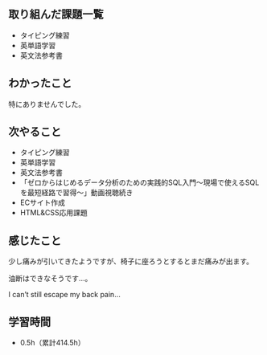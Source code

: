 ## 取り組んだ課題一覧
- タイピング練習
- 英単語学習
- 英文法参考書
## わかったこと
特にありませんでした。
## 次やること
- タイピング練習
- 英単語学習
- 英文法参考書
- 「ゼロからはじめるデータ分析のための実践的SQL入門〜現場で使えるSQLを最短経路で習得〜」動画視聴続き
- ECサイト作成
- HTML&CSS応用課題
## 感じたこと
少し痛みが引いてきたようですが、椅子に座ろうとするとまだ痛みが出ます。

油断はできなそうです…。

I can’t still escape my back pain…

## 学習時間
- 0.5h（累計414.5h）
